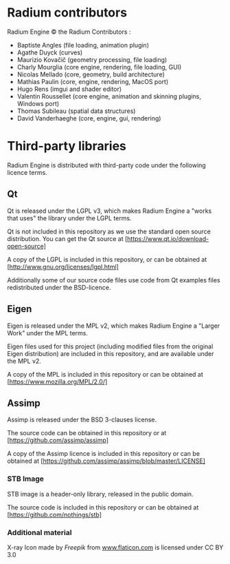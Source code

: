 # Radium contributors

Radium Engine © the Radium Contributors :

* Baptiste Angles (file loading, animation plugin)
* Agathe Duyck (curves)
* Maurizio Kovačič (geometry processing, file loading)
* Charly Mourglia (core engine, rendering, file loading, GUI)
* Nicolas Mellado (core, geometry, build architecture)
* Mathias Paulin (core, engine, rendering, MacOS port)
* Hugo Rens (imgui and shader editor)
* Valentin Roussellet (core engine, animation and skinning plugins, Windows port)
* Thomas Subileau (spatial data structures)
* David Vanderhaeghe (core, engine, gui, rendering)

# Third-party libraries

Radium Engine is distributed with third-party code under the following
licence terms.

## Qt


Qt is released under the LGPL v3, which makes Radium Engine a "works that
uses" the library under the LGPL terms.

Qt is not included in this repository as we use the standard open source distribution.
You can get the Qt source at [https://www.qt.io/download-open-source]

A copy of the LGPL is included in this repository, or can be obtained at
[http://www.gnu.org/licenses/lgpl.html]

Additionally some of our source code files use code from Qt examples files
redistributed under the BSD-licence.

## Eigen

Eigen is released under the MPL v2, which makes Radium Engine a
"Larger Work" under the MPL terms.

Eigen files used for this project (including modified files from
the original Eigen distribution) are included in this repository,
and are available under the MPL v2.

A copy of the MPL is included in this repository or can be obtained at
[https://www.mozilla.org/MPL/2.0/]

## Assimp

Assimp is released under the BSD 3-clauses license.

The source code can be obtained in this repository or at [https://github.com/assimp/assimp]

A copy of the Assimp licence is included in this repository or can
be obtained at [https://github.com/assimp/assimp/blob/master/LICENSE]

### STB Image

STB image is a header-only library, released in the public domain.

The source code is included in this repository or can be obtained at [https://github.com/nothings/stb]

### Additional material
X-ray Icon
made by *Freepik* from www.flaticon.com is licensed under CC BY 3.0
